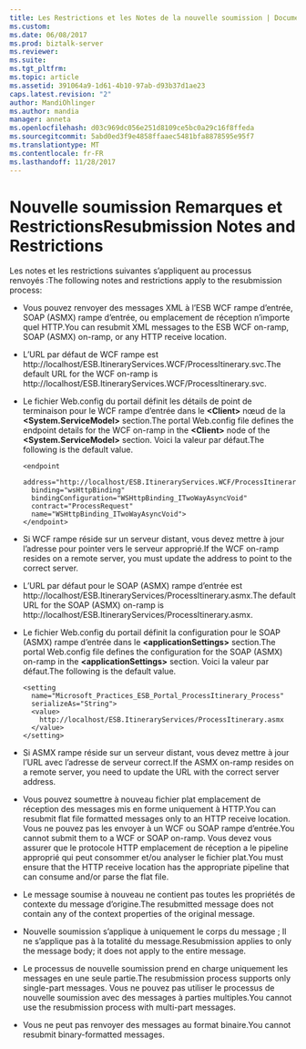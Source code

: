 ```yaml
---
title: Les Restrictions et les Notes de la nouvelle soumission | Documents Microsoft
ms.custom: 
ms.date: 06/08/2017
ms.prod: biztalk-server
ms.reviewer: 
ms.suite: 
ms.tgt_pltfrm: 
ms.topic: article
ms.assetid: 391064a9-1d61-4b10-97ab-d93b37d1ae23
caps.latest.revision: "2"
author: MandiOhlinger
ms.author: mandia
manager: anneta
ms.openlocfilehash: d03c969dc056e251d8109ce5bc0a29c16f8ffeda
ms.sourcegitcommit: 5abd0ed3f9e4858ffaaec5481bfa8878595e95f7
ms.translationtype: MT
ms.contentlocale: fr-FR
ms.lasthandoff: 11/28/2017
---
```

# <a name="resubmission-notes-and-restrictions"></a><span data-ttu-id="0bc5a-102">Nouvelle soumission Remarques et Restrictions</span><span class="sxs-lookup"><span data-stu-id="0bc5a-102">Resubmission Notes and Restrictions</span></span>
<span data-ttu-id="0bc5a-103">Les notes et les restrictions suivantes s’appliquent au processus renvoyés :</span><span class="sxs-lookup"><span data-stu-id="0bc5a-103">The following notes and restrictions apply to the resubmission process:</span></span>  
  
-   <span data-ttu-id="0bc5a-104">Vous pouvez renvoyer des messages XML à l’ESB WCF rampe d’entrée, SOAP (ASMX) rampe d’entrée, ou emplacement de réception n’importe quel HTTP.</span><span class="sxs-lookup"><span data-stu-id="0bc5a-104">You can resubmit XML messages to the ESB WCF on-ramp, SOAP (ASMX) on-ramp, or any HTTP receive location.</span></span>  
  
-   <span data-ttu-id="0bc5a-105">L’URL par défaut de WCF rampe est http://localhost/ESB.ItineraryServices.WCF/ProcessItinerary.svc.</span><span class="sxs-lookup"><span data-stu-id="0bc5a-105">The default URL for the WCF on-ramp is http://localhost/ESB.ItineraryServices.WCF/ProcessItinerary.svc.</span></span>  
  
-   <span data-ttu-id="0bc5a-106">Le fichier Web.config du portail définit les détails de point de terminaison pour le WCF rampe d’entrée dans le  **\<Client\>**  nœud de la  **\<System.ServiceModel\>**  section.</span><span class="sxs-lookup"><span data-stu-id="0bc5a-106">The portal Web.config file defines the endpoint details for the WCF on-ramp in the **\<Client\>** node of the **\<System.ServiceModel\>** section.</span></span> <span data-ttu-id="0bc5a-107">Voici la valeur par défaut.</span><span class="sxs-lookup"><span data-stu-id="0bc5a-107">The following is the default value.</span></span>  
  
    ```  
    <endpoint  
      address="http://localhost/ESB.ItineraryServices.WCF/ProcessItinerary.svc"  
      binding="wsHttpBinding"  
      bindingConfiguration="WSHttpBinding_ITwoWayAsyncVoid"  
      contract="ProcessRequest"   
      name="WSHttpBinding_ITwoWayAsyncVoid">                  
    </endpoint>  
    ```  
  
-   <span data-ttu-id="0bc5a-108">Si WCF rampe réside sur un serveur distant, vous devez mettre à jour l’adresse pour pointer vers le serveur approprié.</span><span class="sxs-lookup"><span data-stu-id="0bc5a-108">If the WCF on-ramp resides on a remote server, you must update the address to point to the correct server.</span></span>  
  
-   <span data-ttu-id="0bc5a-109">L’URL par défaut pour le SOAP (ASMX) rampe d’entrée est http://localhost/ESB.ItineraryServices/ProcessItinerary.asmx.</span><span class="sxs-lookup"><span data-stu-id="0bc5a-109">The default URL for the SOAP (ASMX) on-ramp is http://localhost/ESB.ItineraryServices/ProcessItinerary.asmx.</span></span>  
  
-   <span data-ttu-id="0bc5a-110">Le fichier Web.config du portail définit la configuration pour le SOAP (ASMX) rampe d’entrée dans le  **\<applicationSettings\>**  section.</span><span class="sxs-lookup"><span data-stu-id="0bc5a-110">The portal Web.config file defines the configuration for the SOAP (ASMX) on-ramp in the **\<applicationSettings\>** section.</span></span> <span data-ttu-id="0bc5a-111">Voici la valeur par défaut.</span><span class="sxs-lookup"><span data-stu-id="0bc5a-111">The following is the default value.</span></span>  
  
    ```  
    <setting   
      name="Microsoft_Practices_ESB_Portal_ProcessItinerary_Process"  
      serializeAs="String">  
      <value>  
        http://localhost/ESB.ItineraryServices/ProcessItinerary.asmx  
      </value>  
    </setting>  
    ```  
  
-   <span data-ttu-id="0bc5a-112">Si ASMX rampe réside sur un serveur distant, vous devez mettre à jour l’URL avec l’adresse de serveur correct.</span><span class="sxs-lookup"><span data-stu-id="0bc5a-112">If the ASMX on-ramp resides on a remote server, you need to update the URL with the correct server address.</span></span>  
  
-   <span data-ttu-id="0bc5a-113">Vous pouvez soumettre à nouveau fichier plat emplacement de réception des messages mis en forme uniquement à HTTP.</span><span class="sxs-lookup"><span data-stu-id="0bc5a-113">You can resubmit flat file formatted messages only to an HTTP receive location.</span></span> <span data-ttu-id="0bc5a-114">Vous ne pouvez pas les envoyer à un WCF ou SOAP rampe d’entrée.</span><span class="sxs-lookup"><span data-stu-id="0bc5a-114">You cannot submit them to a WCF or SOAP on-ramp.</span></span> <span data-ttu-id="0bc5a-115">Vous devez vous assurer que le protocole HTTP emplacement de réception a le pipeline approprié qui peut consommer et/ou analyser le fichier plat.</span><span class="sxs-lookup"><span data-stu-id="0bc5a-115">You must ensure that the HTTP receive location has the appropriate pipeline that can consume and/or parse the flat file.</span></span>  
  
-   <span data-ttu-id="0bc5a-116">Le message soumise à nouveau ne contient pas toutes les propriétés de contexte du message d’origine.</span><span class="sxs-lookup"><span data-stu-id="0bc5a-116">The resubmitted message does not contain any of the context properties of the original message.</span></span>  
  
-   <span data-ttu-id="0bc5a-117">Nouvelle soumission s’applique à uniquement le corps du message ; Il ne s’applique pas à la totalité du message.</span><span class="sxs-lookup"><span data-stu-id="0bc5a-117">Resubmission applies to only the message body; it does not apply to the entire message.</span></span>  
  
-   <span data-ttu-id="0bc5a-118">Le processus de nouvelle soumission prend en charge uniquement les messages en une seule partie.</span><span class="sxs-lookup"><span data-stu-id="0bc5a-118">The resubmission process supports only single-part messages.</span></span> <span data-ttu-id="0bc5a-119">Vous ne pouvez pas utiliser le processus de nouvelle soumission avec des messages à parties multiples.</span><span class="sxs-lookup"><span data-stu-id="0bc5a-119">You cannot use the resubmission process with multi-part messages.</span></span>  
  
-   <span data-ttu-id="0bc5a-120">Vous ne peut pas renvoyer des messages au format binaire.</span><span class="sxs-lookup"><span data-stu-id="0bc5a-120">You cannot resubmit binary-formatted messages.</span></span>